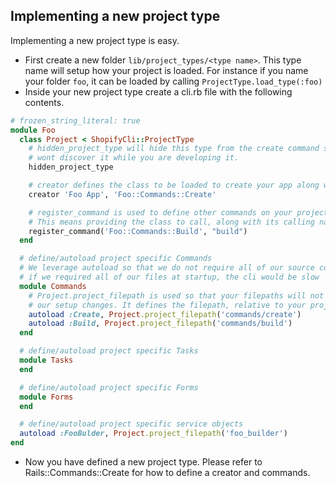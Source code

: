 Implementing a new project type
-------------------------------

Implementing a new project type is easy.

- First create a new folder `lib/project_types/<type name>`. This type name
  will setup how your project is loaded. For instance if you name your folder
  `foo`, it can be loaded by calling `ProjectType.load_type(:foo)`
- Inside your new project type create a cli.rb file with the following contents.

```ruby
# frozen_string_literal: true
module Foo
  class Project < ShopifyCli::ProjectType
    # hidden_project_type will hide this type from the create command so that users
    # wont discover it while you are developing it.
    hidden_project_type

    # creator defines the class to be loaded to create your app along with a title for it
    creator 'Foo App', 'Foo::Commands::Create'

    # register_command is used to define other commands on your project type.
    # This means providing the class to call, along with its calling name `shopify build`
    register_command('Foo::Commands::Build', "build")
  end

  # define/autoload project specific Commands
  # We leverage autoload so that we do not require all of our source code at startup.
  # if we required all of our files at startup, the cli would be slow
  module Commands
    # Project.project_filepath is used so that your filepaths will not break if
    # our setup changes. It defines the filepath, relative to your project type.
    autoload :Create, Project.project_filepath('commands/create')
    autoload :Build, Project.project_filepath('commands/build')
  end

  # define/autoload project specific Tasks
  module Tasks
  end

  # define/autoload project specific Forms
  module Forms
  end

  # define/autoload project specific service objects
  autoload :FooBulder, Project.project_filepath('foo_builder')
end
```

- Now you have defined a new project type. Please refer to Rails::Commands::Create
  for how to define a creator and commands.
